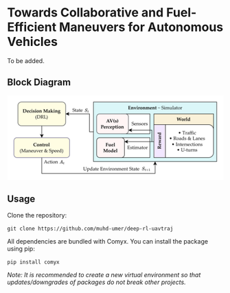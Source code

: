 # Towards Collaborative and Fuel-Efficient Maneuvers for Autonomous Vehicles

To be added.

## Block Diagram

<p align="center">
<img src="resources/block.png" width="700px"/>
</p>

## Usage

Clone the repository:

```shell
git clone https://github.com/muhd-umer/deep-rl-uavtraj
```

All dependencies are bundled with Comyx. You can install the package using pip:

```shell
pip install comyx
```

*Note: It is recommended to create a new virtual environment so that updates/downgrades of packages do not break other projects.*